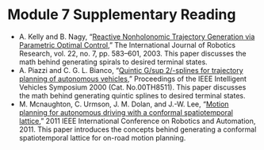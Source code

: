 # Module 7 Supplementary Reading

- A. Kelly and B. Nagy, “[Reactive Nonholonomic Trajectory Generation via Parametric Optimal Control](https://journals.sagepub.com/doi/abs/10.1177/02783649030227008?casa_token=1eJaU-j-rQMAAAAA%3AkOxyZCACePcPX12nrkI9ytr-xQC0KY9nZ_TZ4m7ClMuSbHmpA8TOnlmNMDQVxa7-K_9bEtOFm820&),” The International Journal of Robotics Research, vol. 22, no. 7, pp. 583–601, 2003. This paper discusses the math behind generating spirals to desired terminal states.
- A. Piazzi and C. G. L. Bianco, “[Quintic G/sup 2/-splines for trajectory planning of autonomous vehicles](https://ieeexplore.ieee.org/abstract/document/898341),” Proceedings of the IEEE Intelligent Vehicles Symposium 2000 (Cat. No.00TH8511).  This paper discusses the math behind generating quintic splines to desired terminal states.
- M. Mcnaughton, C. Urmson, J. M. Dolan, and J.-W. Lee, “[Motion planning for autonomous driving with a conformal spatiotemporal lattice](https://ieeexplore.ieee.org/abstract/document/5980223),” 2011 IEEE International Conference on Robotics and Automation, 2011.  This paper introduces the concepts behind generating a conformal spatiotemporal lattice for on-road motion planning.